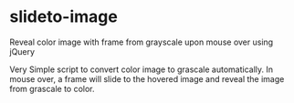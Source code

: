 slideto-image
=============

Reveal color image with frame from grayscale upon mouse over using jQuery

Very Simple script to convert color image to grascale automatically.  In mouse over, a frame will slide to the hovered image and reveal the image from grascale to color.
